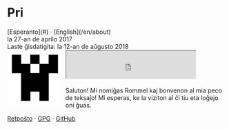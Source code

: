 Pri
===

<div class="center">[Esperanto](#) · [English](/en/about)</div>
<div class="center">la 27-an de aprilo 2017</div>
<div class="center">Laste ĝisdatigita: la 12-an de aŭgusto 2018</div>

<img style="margin-right: 0.5em; margin-bottom: 0.5em;" src="/bil/identicon.png" alt="identicon.png" title="Ve!" align="left" />

<div class="center">
<iframe src="https://drive.google.com/file/d/1cv8b6eqCBTI6IhxJLxj-HkzP2GMxxXnh/preview" height="64"></iframe>
</div>

Saluton! Mi nomiĝas Rommel kaj bonvenon al mia peco de teksaĵo! Mi esperas, ke la viziton al ĉi tiu
eta loĝejo oni ĝuas.

[Retpoŝto](mailto:ebzzry@ebzzry.io) · [GPG](/dat/ebzzry.pub.asc) · [GitHub](https://github.com/ebzzry)
